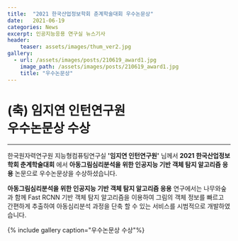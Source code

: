 ```yaml
---
title:  "2021 한국산업정보학회 춘계학술대회 우수논문상"
date:   2021-06-19
categories: News
excerpt: 인공지능응용 연구실 뉴스기사
header:
    teaser: assets/images/thum_ver2.jpg
gallery:
  - url: /assets/images/posts/210619_award1.jpg
    image_path: /assets/images/posts/210619_award1.jpg
    title: "우수논문상"
---
```

# (축) 임지연 인턴연구원 <br> 우수논문상 수상

---

한국원자력연구원 지능형컴퓨팅연구실 **'임지연 인턴연구원'** 님께서 **2021 한국산업정보학회 춘계학술대회** 에서 **아동그림심리분석을 위한 인공지능 기반 객체 탐지 알고리즘 응용** 논문으로 우수논문상을 수상하셨습니다.

**아동그림심리분석을 위한 인공지능 기반 객체 탐지 알고리즘 응용** 연구에서는 나무와숲과 함께 Fast RCNN 기반 객체 탐지 알고리즘을 이용하여 그림의 객체 정보를 빠르고 간편하게 추출하여 아동심리분석 과정을 단축 할 수 있는 서비스를 시범적으로 개발하였습니다.

{% include gallery caption="우수논문상 수상"%}
